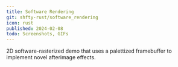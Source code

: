 ```yaml
---
title: Software Rendering
git: shfty-rust/software_rendering
icon: rust
published: 2024-02-08
todo: Screenshots, GIFs
---
```


2D software-rasterized demo that uses a palettized framebuffer to implement novel afterimage effects.
